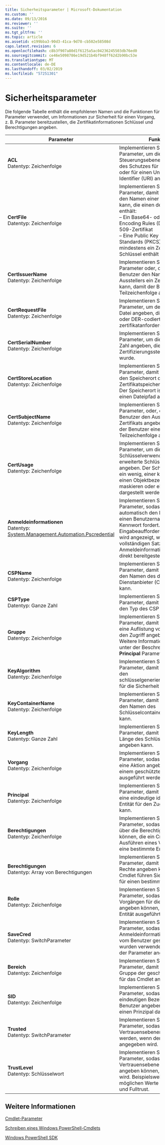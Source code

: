 ```yaml
---
title: Sicherheitsparameter | Microsoft-Dokumentation
ms.custom: ''
ms.date: 09/13/2016
ms.reviewer: ''
ms.suite: ''
ms.tgt_pltfrm: ''
ms.topic: article
ms.assetid: e199bba3-90d3-41ca-9d78-cb502e58508d
caps.latest.revision: 6
ms.openlocfilehash: c8b3f907a80d1f6125a5ac04236245503db76ed0
ms.sourcegitcommit: ce46e5098786e19d521b4bf948ff62d2b90bc53e
ms.translationtype: MT
ms.contentlocale: de-DE
ms.lasthandoff: 03/02/2019
ms.locfileid: "57251301"
---
```

# <a name="security-parameters"></a>Sicherheitsparameter

Die folgende Tabelle enthält die empfohlenen Namen und die Funktionen für Parameter verwendet, um Informationen zur Sicherheit für einen Vorgang, z. B. Parameter bereitzustellen, die Zertifikatinformationen Schlüssel und Berechtigungen angeben.

|Parameter|Funktion|
|---|---|
|**ACL**<br>Datentyp: Zeichenfolge|Implementieren Sie diesen Parameter, um die Steuerungsebene für den Zugriff des Schutzes für einen Katalog oder für einen Uniform Resource Identifier (URI) angeben.|
|**CertFile**<br>Datentyp: Zeichenfolge|Implementieren Sie diesen Parameter, damit der Benutzer den Namen einer Datei angeben kann, die einen der folgenden enthält:<br>– Ein Base64- oder Distinguished Encoding Rules (DER) codierten x. 509-Zertifikat<br>– Eine Public Key Cryptography Standards (PKCS) #12-Datei, die mindestens ein Zertifikat und den Schlüssel enthält|
|**CertIssuerName**<br>Datentyp: Zeichenfolge|Implementieren Sie diesen Parameter oder, damit der Benutzer den Namen des Ausstellers ein Zertifikat angeben kann, damit der Benutzer eine Teilzeichenfolge angeben kann.|
|**CertRequestFile**<br>Datentyp: Zeichenfolge|Implementieren Sie diesen Parameter, um den Namen einer Datei angeben, die eine Base64- oder DER-codiertes PKCS #10-zertifikatanforderung enthält.|
|**CertSerialNumber**<br>Datentyp: Zeichenfolge|Implementieren Sie diesen Parameter, um die fortlaufende Zahl angeben, die von der Zertifizierungsstelle ausgestellt wurde.|
|**CertStoreLocation**<br>Datentyp: Zeichenfolge|Implementieren Sie diesen Parameter, damit der Benutzer den Speicherort des Zertifikatspeichers angeben kann. Der Speicherort ist in der Regel einen Dateipfad an.|
|**CertSubjectName**<br>Datentyp: Zeichenfolge|Implementieren Sie diesen Parameter, oder, damit der Benutzer den Aussteller eines Zertifikats angeben kann, damit der Benutzer eine Teilzeichenfolge angeben kann.|
|**CertUsage**<br>Datentyp: Zeichenfolge|Implementieren Sie diesen Parameter, um die Schlüsselverwendung oder die erweiterte Schlüsselverwendung angeben. Der Schlüssel kann als ein wenig, einer kurzen Wartezeit einen Objektbezeichner (OID), zu maskieren oder eine Zeichenfolge dargestellt werden.|
|**Anmeldeinformationen**<br>Datentyp: [System.Management.Automation.Pscredential](/dotnet/api/System.Management.Automation.PSCredential)|Implementieren Sie diesen Parameter, sodass das Cmdlet automatisch den Benutzer für einen Benutzernamen oder Kennwort fordert. Eine Eingabeaufforderung für beide wird angezeigt, wenn Sie ein vollständigen Satz von Anmeldeinformationen nicht direkt bereitgestellt wird.|
|**CSPName**<br>Datentyp: Zeichenfolge|Implementieren Sie diesen Parameter, damit der Benutzer den Namen des das Zertifikats-Dienstanbieter (CSP) angeben kann.|
|**CSPType**<br>Datentyp: Ganze Zahl|Implementieren Sie diesen Parameter, damit der Benutzer den Typ des CSP angeben kann.|
|**Gruppe**<br>Datentyp: Zeichenfolge|Implementieren Sie diesen Parameter, damit der Benutzer auf eine Auflistung von Prinzipalen für den Zugriff angeben kann. Weitere Informationen finden Sie unter der Beschreibung der **Principal** Parameter.|
|**KeyAlgorithm**<br>Datentyp: Zeichenfolge|Implementieren Sie diesen Parameter, damit der Benutzer den schlüsselgenerierungsalgorithmus für die Sicherheit angeben kann.|
|**KeyContainerName**<br>Datentyp: Zeichenfolge|Implementieren Sie diesen Parameter, damit der Benutzer den Namen des Schlüsselcontainers angeben kann.|
|**KeyLength**<br>Datentyp: Ganze Zahl|Implementieren Sie diesen Parameter, damit der Benutzer die Länge des Schlüssels in Bits angeben kann.|
|**Vorgang**<br>Datentyp: Zeichenfolge|Implementieren Sie diesen Parameter, sodass der Benutzer eine Aktion angeben kann, die auf einem geschützten Objekt ausgeführt werden können.|
|**Principal**<br>Datentyp: Zeichenfolge|Implementieren Sie diesen Parameter, damit der Benutzer eine eindeutige identifizierbare Entität für den Zugriff angeben kann.|
|**Berechtigungen**<br>Datentyp: Zeichenfolge|Implementieren Sie diesen Parameter, sodass die Benutzer über die Berechtigung angeben können, die ein Cmdlet zum Ausführen eines Vorgangs für eine bestimmte Entität muss.|
|**Berechtigungen**<br>Datentyp: Array von Berechtigungen|Implementieren Sie diesen Parameter, damit der Benutzer die Rechte angeben kann, die ein Cmdlet führen Sie den Vorgang für einen bestimmten Eintrag.|
|**Rolle**<br>Datentyp: Zeichenfolge|Implementieren Sie diesen Parameter, sodass eine Reihe von Vorgängen für die Benutzer angeben können, die von einer Entität ausgeführt werden können.|
|**SaveCred**<br>Datentyp: SwitchParameter|Implementieren Sie diesen Parameter, sodass Anmeldeinformationen, die zuvor vom Benutzer gespeichert wurden verwendet werden, wenn der Parameter angegeben wird.|
|**Bereich**<br>Datentyp: Zeichenfolge|Implementieren Sie diesen Parameter, damit der Benutzer die Gruppe der geschützten Objekte für das Cmdlet angeben kann.|
|**SID**<br>Datentyp: Zeichenfolge|Implementieren Sie diesen Parameter, sodass einen eindeutigen Bezeichner für die Benutzer angeben können, der einen Prinzipal darstellt.|
|**Trusted**<br>Datentyp: SwitchParameter|Implementieren Sie diesen Parameter, sodass Vertrauensebenen unterstützt werden, wenn der Parameter angegeben wird.|
|**TrustLevel**<br>Datentyp: Schlüsselwort|Implementieren Sie diesen Parameter, sodass die Vertrauensebene für die Benutzer angeben können, die unterstützt wird. Beispielsweise enthalten die möglichen Werte Internet, Intranet und Fulltrust.|

## <a name="see-also"></a>Weitere Informationen

[Cmdlet-Parameter](./cmdlet-parameters.md)

[Schreiben eines Windows PowerShell-Cmdlets](./writing-a-windows-powershell-cmdlet.md)

[Windows PowerShell SDK](../windows-powershell-reference.md)
